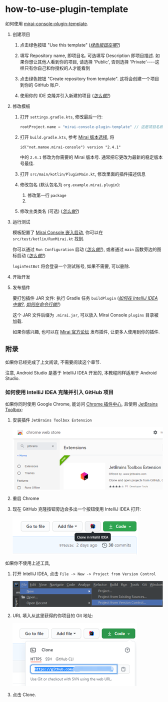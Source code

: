 # how-to-use-plugin-template

如何使用 [mirai-console-plugin-template](https://github.com/project-mirai/mirai-console-plugin-template).

1. 创建项目
   1. 点击绿色按钮 "Use this template" (*[绿色按钮在哪?](.github/WhereIsTheGreenButton.png)*)

   2. 填写 Repository name, 即项目名. 可选填写 Description 即项目描述.
      如果你想让其他人看到你的项目, 请选择 'Public', 否则选择 'Private'----这样只有你自己和你授权的人才能看到

   3. 点击绿色按钮 "Create repository from template". 这将会创建一个项目到你的 GitHub 账户.

   4. 使用你的 IDE 克隆并引入新建的项目 (*[怎么做?](#如何使用-intellij-idea-克隆并引入-github-项目)*)

2. 修改模板
   1. 打开 `settings.gradle.kts`, 修改最后一行:
      ```kotlin
      rootProject.name = "mirai-console-plugin-template" // 这是项目名称, 修改为你自己的.
      ```

   2. 打开 `build.gradle.kts`, 参考 [Mirai 版本选择](https://github.com/mamoe/mirai/blob/dev/docs/ConfiguringProjects.md), 将
      ```
      id("net.mamoe.mirai-console") version "2.4.1"
      ```
      中的 `2.4.1` 修改为你需要的 Mirai 版本号. 通常把它更改为最新的稳定版本号最佳.

   3. 打开 `src/main/kotlin/PluginMain.kt`, 修改里面的插件描述信息
   4. 修改包名 (默认包名为 `org.example.mirai.plugin`):
      1. 修改第一行 `package`
      2. 
   5. 修改主类类名 (可选) (*[怎么做?](.github/HowToRename.png)*)

3. 运行测试

   模板配置了 [Mirai Console 嵌入启动][嵌入启动], 你可以在 `src/test/kotlin/RunMirai.kt` 找到.

   你可以通过 `Run Configuration` 启动 (*[怎么做?](.github/HowToUseRunConfiguration.png)*), 或者通过 `main` 函数旁边的图标启动 (*[怎么做?](.github/HowToRunViaGutter.png)*)

   `loginTestBot` 将会登录一个测试账号, 如果不需要, 可以删除.

4. 开始开发

5. 发布插件

   要打包插件 JAR 文件: 执行 Gradle 任务 `buildPlugin` (*[如何在 IntelliJ IDEA 中做?](.github/HowToRunBuildPluginInIDEA.png)*, *[如何在命令行做?](.github/HowToRunBuildPluginInCommandLine.png)*)

   这个 JAR 文件后缀为 `.mirai.jar`, 可以放入 Mirai Console `plugins` 目录被加载.

   如果你感兴趣, 也可以在 [Mirai 官方论坛](https://mirai.mamoe.net/category/6/%E9%A1%B9%E7%9B%AE%E5%8F%91%E5%B8%83) 发布插件, 让更多人使用到你的插件.


[嵌入启动]: https://github.com/mamoe/mirai-console/blob/master/docs/Run.md#%E5%B5%8C%E5%85%A5%E5%BA%94%E7%94%A8%E5%90%AF%E5%8A%A8%E5%AE%9E%E9%AA%8C%E6%80%A7

## 附录

如果你已经完成了上文阅读, 不需要阅读这个章节.

注意, Android Studio 是基于 IntelliJ IDEA 开发的, 本教程同样适用于 Android Studio.

### 如何使用 IntelliJ IDEA 克隆并引入 GitHub 项目

如果你同时使用 Google Chrome, 能访问 [Chrome 插件中心](https://chrome.google.com/webstore/category/extensions?hl=en), 且使用 [JetBrains Toolbox](https://www.jetbrains.com/toolbox-app/):
1. 安装插件 `JetBrains Toolbox Extension`

   ![image](.github/image.png)

2. 重启 Chrome

4. 现在 GitHub 克隆按钮旁边会多出一个按钮使用 IntelliJ IDEA 打开:

   ![image_1](.github/image_1.png)


如果你不使用上述工具,
1. 打开 IntelliJ IDEA, 点击 `File -> New -> Project from Version Control`

   ![image_2](.github/image_2.png)

2. URL 填入从这里获得的你项目的 Git 地址:

   ![image_3](.github/image_3.png)

3. 点击 Clone.
